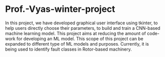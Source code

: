 # Prof.-Vyas-winter-project
In this project, we have developed graphical user interface using tkinter, to help users directly choose their parameters, to build and train a CNN-based machine learning model.
This project aims at reducing the amount of code-work for developing an ML model.
This scope of this project can be expanded to different type of ML models and purposes. Currently, it is being used to identify fault classes in Rotor-based machinery.
